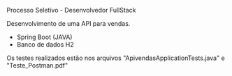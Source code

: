 Processo Seletivo - Desenvolvedor FullStack

Desenvolvimento de uma API para vendas.

- Spring Boot (JAVA)
- Banco de dados H2

Os testes realizados estão nos arquivos "ApivendasApplicationTests.java" e "Teste_Postman.pdf"
